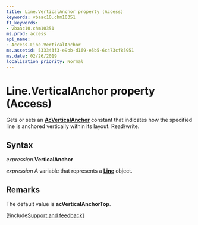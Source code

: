 ```yaml
---
title: Line.VerticalAnchor property (Access)
keywords: vbaac10.chm10351
f1_keywords:
- vbaac10.chm10351
ms.prod: access
api_name:
- Access.Line.VerticalAnchor
ms.assetid: 533343f3-e9bb-d169-e5b5-6c473cf85951
ms.date: 02/26/2019
localization_priority: Normal
---
```



# Line.VerticalAnchor property (Access)

Gets or sets an **[AcVerticalAnchor](Access.AcVerticalAnchor.md)** constant that indicates how the specified line is anchored vertically within its layout. Read/write.


## Syntax

_expression_.**VerticalAnchor**

_expression_ A variable that represents a **[Line](Access.Line.md)** object.


## Remarks

The default value is **acVerticalAnchorTop**.




[!include[Support and feedback](~/includes/feedback-boilerplate.md)]